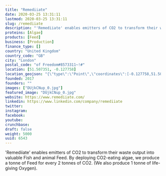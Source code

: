 ```yaml
---
title: "Remediiate"
date: 2020-03-25 13:31:11
lastmod: 2020-03-25 13:31:11
slug: /remediiate
description: "'Remediiate'​ enables emitters of CO2 to transform their waste output into valuable Fish and animal Feed. By deploying CO2-eating algae, we produce a tonne of Feed for every 2 tonnes of CO2. (We also produce 1 tonne of life-giving Oxygen)."
proteins: [Algae]
products: [Feed]
business: [Production]
finance_type: []
country: "United Kingdom"
country_code: "GB"
city: "London"
postal_code: "of Freedom#8573311~!#"
location: [51.507351, -0.127758]
location_geojson: "{\"type\":\"Point\",\"coordinates\":[-0.127758,51.507351]}"
founded: 2017
founders: ""
images: ["DUjkCNup_0.jpg"]
featured_image: "DUjkCNup_0.jpg"
website: https://www.remediiate.com/
linkedin: https://www.linkedin.com/company/remediiate
twitter: 
instagram: 
facebook: 
youtube: 
crunchbase: 
draft: false
weight: 5000
uuid: 6543
---
```

'Remediiate'​ enables emitters of CO2 to transform their waste output into valuable Fish and animal Feed. By deploying CO2-eating algae, we produce a tonne of Feed for every 2 tonnes of CO2. (We also produce 1 tonne of life-giving Oxygen).

